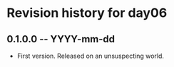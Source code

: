 # Revision history for day06

## 0.1.0.0 -- YYYY-mm-dd

* First version. Released on an unsuspecting world.
